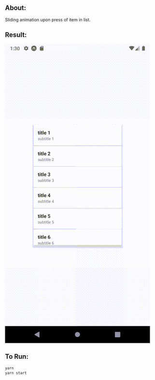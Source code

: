 ## About:
Sliding animation upon press of item in list.

## Result:
![open onpressAnimation.gif](onpressAnimation.gif)

## To Run:
```
yarn
yarn start
```
